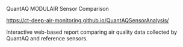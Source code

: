 QuantAQ MODULAIR Sensor Comparison

https://ct-deep-air-monitoring.github.io/QuantAQSensorAnalysis/

Interactive web-based report comparing air quality data collected by QuantAQ and reference sensors.
